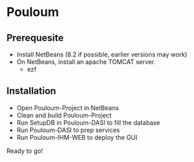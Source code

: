 # Pouloum

## Prerequesite

- Install NetBeans (8.2 if possible, earlier versions may work)
- On NetBeans, install an apache TOMCAT server.
  - ezf

## Installation

- Open Pouloum-Project in NetBeans
- Clean and build Pouloum-Project
- Run SetupDB in Pouloum-DASI to fill the database
- Run Pouloum-DASI to prep services
- Run Pouloum-IHM-WEB to deploy the GUI

Ready to go!
